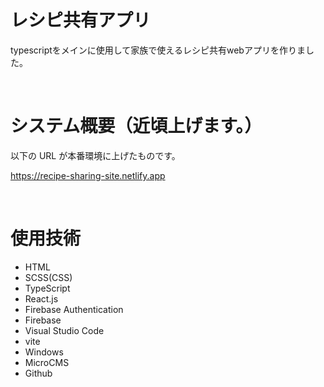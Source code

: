 # レシピ共有アプリ

typescriptをメインに使用して家族で使えるレシピ共有webアプリを作りました。

<br>

# システム概要（近頃上げます。）

以下の URL が本番環境に上げたものです。

https://recipe-sharing-site.netlify.app

<br>

# 使用技術

- HTML
- SCSS(CSS)
- TypeScript
- React.js
- Firebase Authentication
- Firebase
- Visual Studio Code
- vite
- Windows
- MicroCMS
- Github
